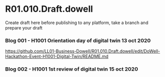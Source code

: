 # R01.010.Draft.dowell
Create draft here before publishing to any platform, take a branch and prepare your draft

### Blog 001 - H1001 Orientation day of digital twin 13 oct 2020

https://github.com/LL01-Business-Dowell/R01.010.Draft.dowell/edit/DoWell-Hackathon-Event-H1001-Digital-Twin/README.md

### Blog 002 - H1001 1st review of digital twin 15 oct 2020
